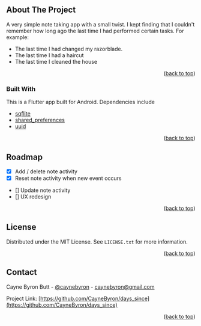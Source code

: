 <div id="top"></div>

<!-- ABOUT THE PROJECT -->
## About The Project

A very simple note taking app with a small twist. I kept finding that I couldn't remember how long ago the last time I had performed certain tasks. For example:

* The last time I had changed my razorblade.
* The last time I had a haircut
* The last time I cleaned the house

<p align="right">(<a href="#top">back to top</a>)</p>

### Built With

This is a Flutter app built for Android. Dependencies include

* [sqflite](https://pub.dev/packages/sqflite)
* [shared_preferences](https://pub.dev/packages/shared_preferences)
* [uuid ](https://pub.dev/packages/uuid)

<p align="right">(<a href="#top">back to top</a>)</p>

<!-- ROADMAP -->
## Roadmap

- [x] Add / delete note activity 
- [x] Reset note activity when new event occurs
- [] Update note activity
- [] UX redesign

<p align="right">(<a href="#top">back to top</a>)</p>

<!-- LICENSE -->
## License

Distributed under the MIT License. See `LICENSE.txt` for more information.

<p align="right">(<a href="#top">back to top</a>)</p>

<!-- CONTACT -->
## Contact

Cayne Byron Butt - [@caynebyron](https://www.instagram.com/caynebyron/) - caynebyron@gmail.com

Project Link: [https://github.com/CayneByron/days_since](https://github.com/CayneByron/days_since)

<p align="right">(<a href="#top">back to top</a>)</p>
